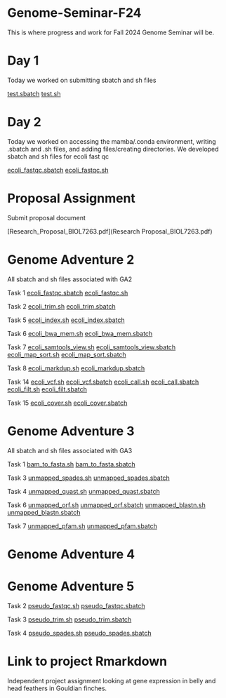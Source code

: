 # Genome-Seminar-F24

This is where progress and work for Fall 2024 Genome Seminar will be. 



# Day 1
Today we worked on submitting sbatch and sh files

[test.sbatch](test.sbatch)
[test.sh](test.sh)

# Day 2
Today we worked on accessing the mamba/.conda environment, writing .sbatch and .sh files, and adding files/creating directories. We developed sbatch and sh files for ecoli fast qc

[ecoli_fastqc.sbatch](ecoli_fastqc.sbatch)
[ecoli_fastqc.sh](ecoli_fastqc.sh)

# Proposal Assignment

Submit proposal document 

[Research_Proposal_BIOL7263.pdf](Research Proposal_BIOL7263.pdf)

# Genome Adventure 2
All sbatch and sh files associated with GA2


Task 1
[ecoli_fastqc.sbatch](ecoli_fastqc.sbatch)
[ecoli_fastqc.sh](ecoli_fastqc.sh)

Task 2
[ecoli_trim.sh](ecoli_trim.sh)
[ecoli_trim.sbatch](ecoli_trim.sbatch)

Task 5
[ecoli_index.sh](ecoli_index.sh)
[ecoli_index.sbatch](ecoli_index.sbatch)

Task 6
[ecoli_bwa_mem.sh](ecoli_bwa_mem.sh)
[ecoli_bwa_mem.sbatch](ecoli_bwa_mem.sbatch)

Task 7
[ecoli_samtools_view.sh](ecoli_samtools_view.sh)
[ecoli_samtools_view.sbatch](ecoli_samtools_view.sbatch)
[ecoli_map_sort.sh](ecoli_map_sort.sh)
[ecoli_map_sort.sbatch](ecoli_map_sort.sbatch)

Task 8
[ecoli_markdup.sh](ecoli_markdup.sh)
[ecoli_markdup.sbatch](ecoli_markdup.sbatch)

Task 14
[ecoli_vcf.sh](ecoli_vcf.sh)
[ecoli_vcf.sbatch](ecoli_vcf.sbatch)
[ecoli_call.sh](ecoli_call.sh)
[ecoli_call.sbatch](ecoli_call.sbatch)
[ecoli_filt.sh](ecoli_filt.sh)
[ecoli_filt.sbatch](ecoli_filt.sbatch)

Task 15 
[ecoli_cover.sh](ecoli_filt.sh)
[ecoli_cover.sbatch](ecoli_filt.sbatch)


# Genome Adventure 3
All sbatch and sh files associated with GA3


Task 1
[bam_to_fasta.sh](bam_to_fasta.sh)
[bam_to_fasta.sbatch](bam_to_fasta.sbatch)

Task 3
[unmapped_spades.sh](unmapped_spades.sh)
[unmapped_spades.sbatch](unmapped_spades.sbatch)

Task 4
[unmapped_quast.sh](unmapped_quast.sh)
[unmapped_quast.sbatch](unmapped_quast.sbatch)

Task 6
[unmapped_orf.sh](unmapped_orf.sh)
[unmapped_orf.sbatch](unmapped_orf.sbatch)
[unmapped_blastn.sh](unmapped_blastn.sh)
[unmapped_blastn.sbatch](unmapped_blastn.sbatch)

Task 7
[unmapped_pfam.sh](unmapped_pfam.sh)
[unmapped_pfam.sbatch](unmapped_pfam.sbatch)

# Genome Adventure 4

# Genome Adventure 5
Task 2
[pseudo_fastqc.sh](pseudo_fastqc.sh)
[pseudo_fastqc.sbatch](pseudo_fastqc.sbatch)

Task 3
[pseudo_trim.sh](pseudo_trim.sh)
[pseudo_trim.sbatch](pseudo_trim.sbatch)

Task 4
[pseudo_spades.sh](pseudo_spades.sh)
[pseudo_spades.sbatch](pseudo_spades.sbatch)

# Link to project Rmarkdown
Independent project assignment looking at gene expression in belly and head feathers in Gouldian finches. 


